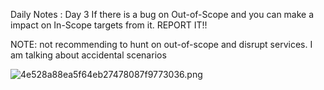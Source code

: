 Daily Notes : Day 3 
If there is a bug on Out-of-Scope and you can make a impact on In-Scope targets from it. REPORT IT!!

NOTE: not recommending to hunt on out-of-scope and disrupt services. I am talking about accidental scenarios

![4e528a88ea5f64eb27478087f9773036.png](4e528a88ea5f64eb27478087f9773036.png)